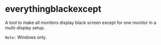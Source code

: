 # everythingblackexcept
A tool to make all monitors display black screen except for one monitor in a multi-display setup.

`Note:` Windows only.
